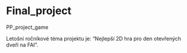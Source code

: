 # Final_project
 PP_project_game
 
 Letošní ročníkové téma projektu je: “Nejlepší 2D hra pro den otevřených dveří na FAI”. 
